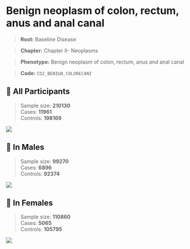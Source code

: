 # Benign neoplasm of colon, rectum, anus and anal canal

> **Root:** Baseline Disease  

> **Chapter:** Chapter II- Neoplasms  

> **Phenotype:** Benign neoplasm of colon, rectum, anus and anal canal  

> **Code:** `CD2_BENIGN_COLORECANI`

## 🧪 All Participants  
> Sample size: **210130**  
> Cases: **11961**  
> Controls: **198169**
<img src="/Disease/Figures/ALL/Incidence/CD2_BENIGN_COLORECANI.png"/>
<CsvTable src="/Disease_Data/ALL/Incidence/COX_CD2_BENIGN_COLORECANI.csv" label="🔍 View full results" />

## 👨 In Males  
> Sample size: **99270**  
> Cases: **6896**  
> Controls: **92374**
<img src="/Disease/Figures/Male/Incidence/CD2_BENIGN_COLORECANI.png"/>
<CsvTable src="/Disease_Data/Male/Incidence/COX_CD2_BENIGN_COLORECANI.csv" label="🔍 View full results" />

## 👩 In Females  
> Sample size: **110860**  
> Cases: **5065**  
> Controls: **105795**
<img src="/Disease/Figures/Female/Incidence/CD2_BENIGN_COLORECANI.png"/>
<CsvTable src="/Disease_Data/Female/Incidence/COX_CD2_BENIGN_COLORECANI.csv" label="🔍 View full results" />

